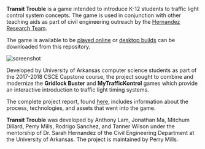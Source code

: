 **Transit Trouble** is a game intended to introduce K-12 students to traffic light control system concepts.
The game is used in conjunction with other teaching aids as part of civil engineering outreach by the [Hernandez Research Team](https://sites.uark.edu/sarahvh/service/).

The game is available to be
[played online](https://pastmidnight14.github.io/TransitTrouble/)
or [desktop builds](Builds/)
can be downloaded from this repository.

![screenshot](http://i.imgur.com/6BgTpG4.png)

Developed by University of Arkansas computer science students as part of the 2017-2018 CSCE Capstone course, the project sought to combine and modernize the **Gridlock Buster** and **MyTrafficKontrol** games which provide an interactive introduction to traffic light timing systems.

The complete project report, found [here](https://github.com/pastmidnight14/TransitTrouble/blob/master/Capstone%202%20Final%20Report%20.pdf), includes information about the process, technologies, and assets that went into the game.

**Transit Trouble** was developed by Anthony Lam, Jonathan Ma, Mitchum Dillard, Perry Mills, Rodrigo Sanchez, and Tanner Wilson under the mentorship of Dr. Sarah Hernandez of the Civil Engineering Department at the University of Arkansas. The project is maintained by Perry Mills.
